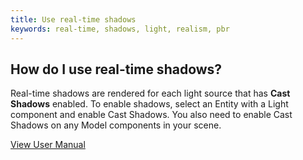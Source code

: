 ```yaml
---
title: Use real-time shadows
keywords: real-time, shadows, light, realism, pbr
---
```


## How do I use real-time shadows?

Real-time shadows are rendered for each light source that has **Cast Shadows** enabled. To enable shadows, select an Entity with a Light component and enable Cast Shadows. You also need to enable Cast Shadows on any Model components in your scene.

<a class="docs" href="http://developer.playcanvas.com/en/user-manual/graphics/lighting/shadows/" target="_blank">View User Manual</a>